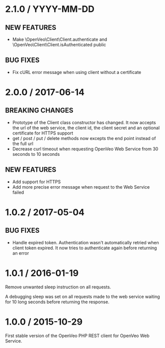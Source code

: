 # 2.1.0 / YYYY-MM-DD

## NEW FEATURES

- Make \OpenVeo\Client\Client.authenticate and \OpenVeo\Client\Client.isAuthenticated public

## BUG FIXES

- Fix cURL error message when using client without a certificate

# 2.0.0 / 2017-06-14

## BREAKING CHANGES

- Prototype of the Client class constructor has changed. It now accepts the url of the web service, the client id, the client secret and an optional certificate for HTTPS support
- get / post / put / delete methods now excepts the end point instead of the full url
- Decrease curl timeout when requesting OpenVeo Web Service from 30 seconds to 10 seconds

## NEW FEATURES

- Add support for HTTPS
- Add more precise error message when request to the Web Service failed

# 1.0.2 / 2017-05-04

## BUG FIXES

- Handle expired token. Authentication wasn't automatically retried when client token expired. It now tries to authenticate again before returning an error

# 1.0.1 / 2016-01-19

Remove unwanted sleep instruction on all requests.

A debugging sleep was set on all requests made to the web service waiting for 10 long seconds before returning
the response.

# 1.0.0 / 2015-10-29

First stable version of the OpenVeo PHP REST client for OpenVeo Web Service.
